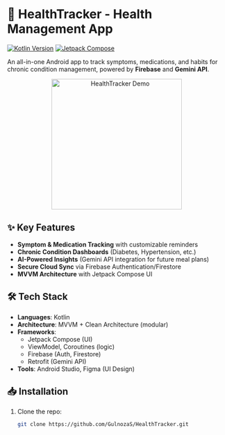 # 🏥 HealthTracker - Health Management App

[![Kotlin Version](https://img.shields.io/badge/Kotlin-1.9.0-blue.svg)](https://kotlinlang.org/)
[![Jetpack Compose](https://img.shields.io/badge/Jetpack%20Compose-1.6.0-brightgreen)](https://developer.android.com/jetpack/compose)

An all-in-one Android app to track symptoms, medications, and habits for chronic condition management, powered by **Firebase** and **Gemini API**.

<p align="center">
  <img src="screenshots/app_demo.gif" width="300" alt="HealthTracker Demo">
</p>

## ✨ Key Features
- **Symptom & Medication Tracking** with customizable reminders
- **Chronic Condition Dashboards** (Diabetes, Hypertension, etc.)
- **AI-Powered Insights** (Gemini API integration for future meal plans)
- **Secure Cloud Sync** via Firebase Authentication/Firestore
- **MVVM Architecture** with Jetpack Compose UI

## 🛠️ Tech Stack
- **Languages**: Kotlin
- **Architecture**: MVVM + Clean Architecture (modular)
- **Frameworks**: 
  - Jetpack Compose (UI)
  - ViewModel, Coroutines (logic)
  - Firebase (Auth, Firestore)
  - Retrofit (Gemini API)
- **Tools**: Android Studio, Figma (UI Design)

## 📥 Installation
1. Clone the repo:
   ```bash
   git clone https://github.com/GulnozaS/HealthTracker.git
